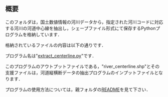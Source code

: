 ## 概要

このフォルダは，国土数値情報の河川データから，指定された河川コードに対応する河川の河道中心線を抽出し，シェープファイル形式にて保存するPythonプログラムを格納しています．

格納されているファイルの内容は以下の通りです．

プログラム名は"[extract_centerline.py](./extract_centerline.py)"です．

このプログラムのアウトプットファイルである，"river_centerline.shp"とその支援ファイルは，河道縦横断データの抽出プログラムのインプットファイルとなります．

プログラムの使用方法については，親フォルダの[README](../README.md)を見て下さい．
